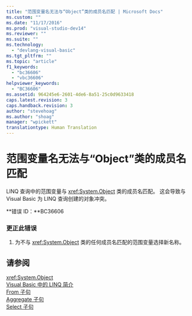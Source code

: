 ```yaml
---
title: "范围变量名无法与“Object”类的成员名匹配 | Microsoft Docs"
ms.custom: ""
ms.date: "11/17/2016"
ms.prod: "visual-studio-dev14"
ms.reviewer: ""
ms.suite: ""
ms.technology: 
  - "devlang-visual-basic"
ms.tgt_pltfrm: ""
ms.topic: "article"
f1_keywords: 
  - "bc36606"
  - "vbc36606"
helpviewer_keywords: 
  - "BC36606"
ms.assetid: 964245e6-2601-4de6-8a51-25c0d9633418
caps.latest.revision: 3
caps.handback.revision: 3
author: "stevehoag"
ms.author: "shoag"
manager: "wpickett"
translationtype: Human Translation
---
```

# 范围变量名无法与“Object”类的成员名匹配
LINQ 查询中的范围变量与 <xref:System.Object> 类的成员名匹配。 这会导致与 Visual Basic 为 LINQ 查询创建的对象冲突。  
  
 **错误 ID：**BC36606  
  
### 更正此错误  
  
1.  为不与 <xref:System.Object> 类的任何成员名匹配的范围变量选择新名称。  
  
## 请参阅  
 <xref:System.Object>   
 [Visual Basic 中的 LINQ 简介](../../visual-basic/programming-guide/language-features/linq/introduction-to-linq.md)   
 [From 子句](../../visual-basic/language-reference/queries/from-clause.md)   
 [Aggregate 子句](../../visual-basic/language-reference/queries/aggregate-clause.md)   
 [Select 子句](../../visual-basic/language-reference/queries/select-clause.md)